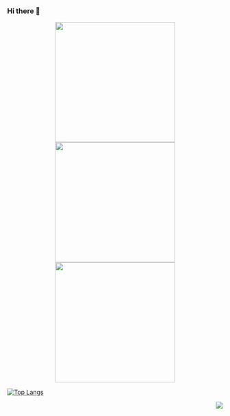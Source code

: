 ### Hi there 👋
<p align="center">
<a href="https://github.com/ztx6506/" target="_blank"><img src="https://raw.githubusercontent.com/edisonlee55/edisonlee55/master/kita-ikuyo-rap.webp" width="280" height="auto" /></a>
<a href="https://github.com/ztx6506/" target="_blank"><img src="https://media.giphy.com/media/Vuw9m5wXviFIQ/source.gif" width="280" height="auto" /></a>
<a href="https://github.com/ztx6506/" target="_blank"><img src="https://raw.githubusercontent.com/edisonlee55/edisonlee55/master/kita-ikuyo-rap.webp" width="280" height="auto" /></a>
</p>

[![Top Langs](https://github-readme-stats.vercel.app/api/top-langs/?username=ztx6506)](https://github.com/anuraghazra/github-readme-stats)
<p>
  <div align="center">
<img src="https://i.pinimg.com/originals/8d/4b/77/8d4b77c44b7a68c0fd609411e2c0ec3c.gif" align="right">
  </div>
</div>
<div>
  <br>
<p align="center">

</p>
<!--
**ztx6506/ztx6506** is a ✨ _special_ ✨ repository because its `README.md` (this file) appears on your GitHub profile.

Here are some ideas to get you started:

- 🔭 I’m currently working on ...
- 🌱 I’m currently learning ...
- 👯 I’m looking to collaborate on ...
- 🤔 I’m looking for help with ...
- 💬 Ask me about ...
- 📫 How to reach me: ...
- 😄 Pronouns: ...
- ⚡ Fun fact: ...
-->
